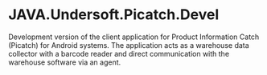# JAVA.Undersoft.Picatch.Devel
Development version of the client application for Product Information Catch (Picatch) for Android systems. The application acts as a warehouse data collector with a barcode reader and direct communication with the warehouse software via an agent.
